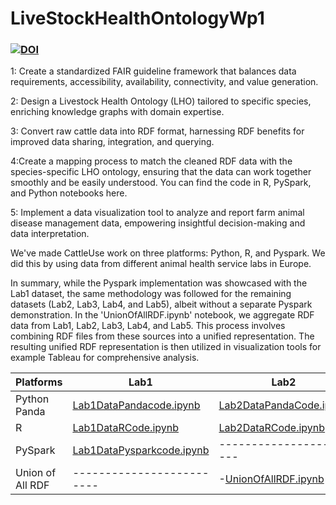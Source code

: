 # LiveStockHealthOntologyWp1
### [![DOI](https://zenodo.org/badge/659116364.svg)](https://zenodo.org/badge/latestdoi/659116364)

1: Create a standardized FAIR guideline framework that balances data requirements, accessibility, availability, connectivity, and value generation.

2: Design a Livestock Health Ontology (LHO) tailored to specific species, enriching knowledge graphs with domain expertise.

3: Convert raw cattle data into RDF format, harnessing RDF benefits for improved data sharing, integration, and querying.

4:Create a mapping process to match the cleaned RDF data with the species-specific LHO ontology, ensuring that the data can work together smoothly and be easily understood. You can find the code in R, PySpark, and Python notebooks here.

5: Implement a data visualization tool to analyze and report farm animal disease management data, empowering insightful decision-making and data interpretation.

We've made CattleUse work on three platforms: Python, R, and Pyspark. We did this by using data from different animal health service labs in Europe.

In summary, while the Pyspark implementation was showcased with the Lab1 dataset, the same methodology was followed for the remaining datasets (Lab2, Lab3, Lab4, and Lab5), albeit without a separate Pyspark demonstration. In the 'UnionOfAllRDF.ipynb' notebook, we aggregate RDF data from Lab1, Lab2, Lab3, Lab4, and Lab5. This process involves combining RDF files from these sources into a unified representation. The resulting unified RDF representation is then utilized in visualization tools for example Tableau for comprehensive analysis.

| Platforms         |          Lab1             |	     Lab2             |	      Lab3	            |      Lab4           |	    Lab5              |
| ------------------| -------------------------| -------------------- |-----------------------------| -----------------------| ------------------------|
| Python Panda      | [Lab1DataPandacode.ipynb ](https://github.com/decide-project-eu/LiveStockHealthOntologyWp1/blob/main/Lab1DataPandacode.ipynb) | [Lab2DataPandaCode.ipynb](https://github.com/decide-project-eu/LiveStockHealthOntologyWp1/blob/main/Lab2DataPandaCode.ipynb)  |[Lab3DataPandaCode.ipynb](https://github.com/decide-project-eu/LiveStockHealthOntologyWp1/blob/main/Lab3DataPandaCode.ipynb) |[Lab4Pandacode.ipynb](https://github.com/decide-project-eu/LiveStockHealthOntologyWp1/blob/main/Lab4DataPandaCode.ipynb)| [Lab5DataPandaCode.ipynb](https://github.com/decide-project-eu/LiveStockHealthOntologyWp1/blob/main/Lab5Pandacode.ipynb)|
| R                 | [Lab1DataRCode.ipynb](https://github.com/decide-project-eu/LiveStockHealthOntologyWp1/blob/main/Lab1DataRCode.ipynb)      | [Lab2DataRCode.ipynb](https://github.com/decide-project-eu/LiveStockHealthOntologyWp1/blob/main/Lab2DataRCode.ipynb)    | [Lab3DataRCode.ipynb](https://github.com/decide-project-eu/LiveStockHealthOntologyWp1/blob/main/Lab3DataRCode.ipynb)     | [Lab4RCode.ipynb](https://github.com/decide-project-eu/LiveStockHealthOntologyWp1/blob/main/Lab4DataRCode.ipynb)     | [Lab5DataRCode.ipynb](https://github.com/decide-project-eu/LiveStockHealthOntologyWp1/blob/main/Lab5DataRCode.ipynb)    |
| PySpark           | [Lab1DataPysparkcode.ipynb](https://github.com/decide-project-eu/LiveStockHealthOntologyWp1/blob/main/Lab1DataPysparkCode.ipynb) |----------------------|-----------------------------| -----------------------| ------------------------|
| Union of All RDF  | -------------------------|-[UnionOfAllRDF.ipynb](https://github.com/decide-project-eu/LiveStockHealthOntologyWp1/blob/main/UnionofAllRDF.ipynb)--|-----------------------------|------------------------|-------------------------|




